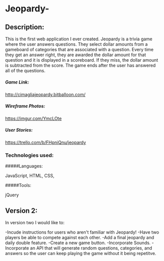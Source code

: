# Jeopardy-

## Description:

This is the first web application I ever created. Jeopardy is a trivia game where the user answers questions. They select dollar amounts from a gameboard of categories that are associated with a question. Every time they get an answer right, they are awarded the dollar amount for that question and it is displayed in a scoreboard. If they miss, the dollar amount is subtracted from the score. The game ends after the user has answered all of the questions.

##### Game Link:

http://cimagliajeopardy.bitballoon.com/

##### Wireframe Photos:

https://imgur.com/YmcLOte

##### User Stories:

https://trello.com/b/FHpniQnu/jeopardy

### Technologies used:

#####Languages: 

JavaScript, HTML, CSS,

#####Tools:  

jQuery

## Version 2:

In version two I would like to:

-Incude instructions for users who aren't familiar with Jeopardy!
-Have two players be able to compete against each other. 
-Add a final jeopardy and daily double feature.
-Create a new game button.
-Incorporate Sounds.
-Incorporate an API that will generate random questions, categories, and answers so the user can keep playing the game without it being repetitve. 


